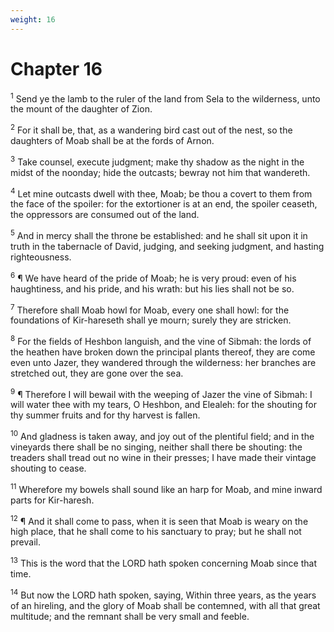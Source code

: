 ```yaml
---
weight: 16
---
```


# Chapter 16

<sup>1</sup> Send ye the lamb to the ruler of the land from Sela to the wilderness, unto the mount of the daughter of Zion. 

<sup>2</sup> For it shall be, that, as a wandering bird cast out of the nest, so the daughters of Moab shall be at the fords of Arnon. 

<sup>3</sup> Take counsel, execute judgment; make thy shadow as the night in the midst of the noonday; hide the outcasts; bewray not him that wandereth. 

<sup>4</sup> Let mine outcasts dwell with thee, Moab; be thou a covert to them from the face of the spoiler: for the extortioner is at an end, the spoiler ceaseth, the oppressors are consumed out of the land. 

<sup>5</sup> And in mercy shall the throne be established: and he shall sit upon it in truth in the tabernacle of David, judging, and seeking judgment, and hasting righteousness. 

<sup>6</sup> ¶ We have heard of the pride of Moab; he is very proud: even of his haughtiness, and his pride, and his wrath: but his lies shall not be so. 

<sup>7</sup> Therefore shall Moab howl for Moab, every one shall howl: for the foundations of Kir-hareseth shall ye mourn; surely they are stricken. 

<sup>8</sup> For the fields of Heshbon languish, and the vine of Sibmah: the lords of the heathen have broken down the principal plants thereof, they are come even unto Jazer, they wandered through the wilderness: her branches are stretched out, they are gone over the sea. 

<sup>9</sup> ¶ Therefore I will bewail with the weeping of Jazer the vine of Sibmah: I will water thee with my tears, O Heshbon, and Elealeh: for the shouting for thy summer fruits and for thy harvest is fallen. 

<sup>10</sup> And gladness is taken away, and joy out of the plentiful field; and in the vineyards there shall be no singing, neither shall there be shouting: the treaders shall tread out no wine in their presses; I have made their vintage shouting to cease. 

<sup>11</sup> Wherefore my bowels shall sound like an harp for Moab, and mine inward parts for Kir-haresh. 

<sup>12</sup> ¶ And it shall come to pass, when it is seen that Moab is weary on the high place, that he shall come to his sanctuary to pray; but he shall not prevail. 

<sup>13</sup> This is the word that the LORD hath spoken concerning Moab since that time. 

<sup>14</sup> But now the LORD hath spoken, saying, Within three years, as the years of an hireling, and the glory of Moab shall be contemned, with all that great multitude; and the remnant shall be very small and feeble. 


